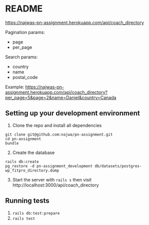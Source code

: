 # README

https://najwas-pn-assignment.herokuapp.com/api/coach_directory

Pagination params:

* page
* per_page


Search params:

* country
* name
* postal_code

Example:
https://najwas-pn-assignment.herokuapp.com/api/coach_directory?per_page=5&page=2&name=Daniel&country=Canada

## Setting up your development environment

1. Clone the repo and install all dependencies
```
git clone git@github.com:najwa/pn-assignment.git
cd pn-assignment
bundle
```
2. Create the database
```
rails db:create
pg_restore -d pn-assignment_development db/datasets/postgres-wp_fitpro_directory.dump
```
3. Start the server with `rails s` then visit http://localhost:3000/api/coach_directory

## Running tests
1. `rails db:test:prepare`
2. `rails test`

